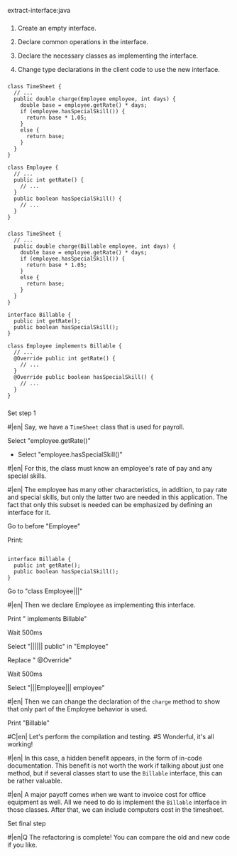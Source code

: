 extract-interface:java

###

1. Create an empty interface.


2. Declare common operations in the interface.


3. Declare the necessary classes as implementing the interface.


4. Change type declarations in the client code to use the new interface.




###

```
class TimeSheet {
  // ...
  public double charge(Employee employee, int days) {
    double base = employee.getRate() * days;
    if (employee.hasSpecialSkill()) {
      return base * 1.05;
    }
    else {
      return base;
    }
  }
}

class Employee {
  // ...
  public int getRate() {
    // ...
  }
  public boolean hasSpecialSkill() {
    // ...
  }
}
```

###

```
class TimeSheet {
  // ...
  public double charge(Billable employee, int days) {
    double base = employee.getRate() * days;
    if (employee.hasSpecialSkill()) {
      return base * 1.05;
    }
    else {
      return base;
    }
  }
}

interface Billable {
  public int getRate();
  public boolean hasSpecialSkill();
}

class Employee implements Billable {
  // ...
  @Override public int getRate() {
    // ...
  }
  @Override public boolean hasSpecialSkill() {
    // ...
  }
}
```

###

Set step 1


#|en| Say, we have a `TimeSheet` class that is used for payroll.


Select "employee.getRate()"
+ Select "employee.hasSpecialSkill()"


#|en| For this, the class must know an employee's rate of pay and any special skills.



#|en| The employee has many other characteristics, in addition, to pay rate and special skills, but only the latter two are needed in this application. The fact that only this subset is needed can be emphasized by defining an interface for it.


Go to before "Employee"

Print:
```

interface Billable {
  public int getRate();
  public boolean hasSpecialSkill();
}

```

Go to "class Employee|||"


#|en| Then we declare Employee as implementing this interface.


Print " implements Billable"

Wait 500ms

Select "|||||| public" in "Employee"

Replace " @Override"

Wait 500ms

Select "|||Employee||| employee"


#|en| Then we can change the declaration of the `charge` method to show that only part of the Employee behavior is used.


Print "Billable"


#C|en| Let's perform the compilation and testing.
#S Wonderful, it's all working!


#|en| In this case, a hidden benefit appears, in the form of in-code documentation. This benefit is not worth the work if talking about just one method, but if several classes start to use the `Billable` interface, this can be rather valuable.



#|en| A major payoff comes when we want to invoice cost for office equipment as well. All we need to do is implement the `Billable` interface in those classes. After that, we can include computers cost in the timesheet.


Set final step


#|en|Q The refactoring is complete! You can compare the old and new code if you like.
